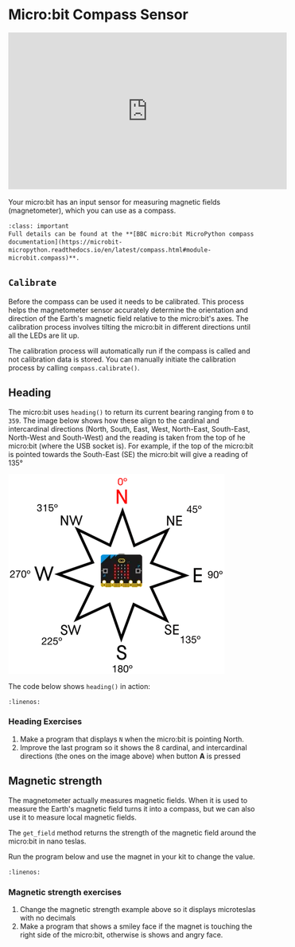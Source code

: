 # Micro:bit Compass Sensor

<iframe width="560" height="315" src="https://www.youtube-nocookie.com/embed/a3P6LWwPBqM" title="YouTube video player" frameborder="0" allow="accelerometer; autoplay; clipboard-write; encrypted-media; gyroscope; picture-in-picture; web-share" allowfullscreen></iframe>

Your micro:bit has an input sensor for measuring magnetic fields (magnetometer), which you can use as a compass. 

```{admonition} Compass functions
:class: important
Full details can be found at the **[BBC micro:bit MicroPython compass documentation](https://microbit-micropython.readthedocs.io/en/latest/compass.html#module-microbit.compass)**.
```

## `Calibrate`

Before the compass can be used it needs to be calibrated. This process helps the magnetometer sensor accurately determine the orientation and direction of the Earth's magnetic field relative to the micro:bit's axes. The calibration process involves tilting the micro:bit in different directions until all the LEDs are lit up.

The calibration process will automatically run if the compass is called and not calibration data is stored. You can manually initiate the calibration process by calling `compass.calibrate()`.

## Heading

The micro:bit uses `heading()` to return its current bearing ranging from `0` to `359`. The image below shows how these align to the cardinal and intercardinal directions (North, South, East, West, North-East, South-East, North-West and South-West) and the reading is taken from the top of he micro:bit (where the USB socket is). For example, if the top of the micro:bit is pointed towards the South-East (SE) the micro:bit will give a reading of 135&deg;

![compass headings](assets/compass_headings.png)

The code below shows `heading()` in action:

```{literalinclude} ./python_files/heading/main.py
:linenos:
```

### Heading Exercises

1. Make a program that displays `N` when the micro:bit is pointing North.
2. Improve the last program so it shows the 8 cardinal, and intercardinal directions (the ones on the image above) when button **A** is pressed

## Magnetic strength

The magnetometer actually measures magnetic fields. When it is used to measure the Earth's magnetic field turns it into a compass, but we can also use it to measure local magnetic fields.

The `get_field` method returns the strength of the magnetic field around the micro:bit in nano teslas.

Run the program below and use the magnet in your kit to change the value.

```{literalinclude} ./python_files/mag_strength/main.py
:linenos:
```

### Magnetic strength exercises

1. Change the magnetic strength example above so it displays microteslas with no decimals
2. Make a program that shows a smiley face if the magnet is touching the right side of the micro:bit, otherwise is shows and angry face.